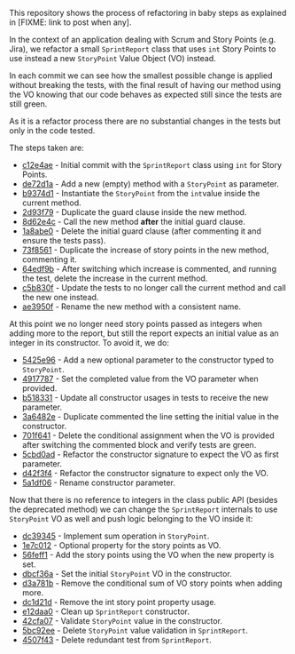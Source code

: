 This repository shows the process of refactoring in baby steps as explained in [FIXME: link to post when any].

In the context of an application dealing with Scrum and Story Points (e.g. Jira), we refactor a small `SprintReport`
class that uses `int` Story Points to use instead a new `StoryPoint` Value Object (VO) instead.

In each commit we can see how the smallest possible change is applied without breaking the tests, with the final result
of having our method using the VO knowing that our code behaves as expected still since the tests are still green.

As it is a refactor process there are no substantial changes in the tests but only in the code tested.

The steps taken are:

* [c12e4ae](https://github.com/xoubaman/refactoring-with-baby-steps/commit/c12e4ae630d12f5f6ae19b557a6f7270e6834204) - Initial commit with the `SprintReport` class using `int` for Story Points.
* [de72d1a](https://github.com/xoubaman/refactoring-with-baby-steps/commit/de72d1a7d731178a6f06fdb3753cb6467d5b4158) - Add a new (empty) method with a `StoryPoint` as parameter.
* [b9374d1](https://github.com/xoubaman/refactoring-with-baby-steps/commit/b9374d12b9f4b4aeeb561814beeca917c736159c) - Instantiate the `StoryPoint` from the `int`value inside the current method.
* [2d93f79](https://github.com/xoubaman/refactoring-with-baby-steps/commit/2d93f796f7484ba4bd223f50c826665ce043fe5d) - Duplicate the guard clause inside the new method.
* [8d62e4c](https://github.com/xoubaman/refactoring-with-baby-steps/commit/8d62e4c15f847de7fb56af3d2b676debb49193b2) - Call the new method **after** the initial guard clause.
* [1a8abe0](https://github.com/xoubaman/refactoring-with-baby-steps/commit/1a8abe04295537362086c381fb1bcb920f300dec) - Delete the initial guard clause (after commenting it and ensure the tests pass).
* [73f8561](https://github.com/xoubaman/refactoring-with-baby-steps/commit/73f8561408b1c44697832f9aec8d109c403f006f) - Duplicate the increase of story points in the new method, commenting it.
* [64edf9b](https://github.com/xoubaman/refactoring-with-baby-steps/commit/64edf9be15f42f02fc0f97fa617960656965d28f) - After switching which increase is commented, and running the test, delete the increase in the current method.
* [c5b830f](https://github.com/xoubaman/refactoring-with-baby-steps/commit/c5b830f34397b407c7251ac662468dbfe2881e21) - Update the tests to no longer call the current method and call the new one instead.
* [ae3950f](https://github.com/xoubaman/refactoring-with-baby-steps/commit/ae3950fde162a20c537dd6b8bebba71f76c71146) - Rename the new method with a consistent name.

At this point we no longer need story points passed as integers when adding more to the report, but still the report expects an initial value as an integer in its constructor. To avoid it, we do:

* [5425e96](https://github.com/xoubaman/refactoring-with-baby-steps/commit/5425e96fe8c41e6519e4d648508d8f2a048e7961) - Add a new optional parameter to the constructor typed to `StoryPoint`.
* [4917787](https://github.com/xoubaman/refactoring-with-baby-steps/commit/49177871ee076fd716bd046f01b0c9c0e89d5443) - Set the completed value from the VO parameter when provided.
* [b518331](https://github.com/xoubaman/refactoring-with-baby-steps/commit/b518331f6b0425fe1e849aa7f8293ce5d5d5fb38) - Update all constructor usages in tests to receive the new parameter.
* [3a6482e](https://github.com/xoubaman/refactoring-with-baby-steps/commit/3a6482edcc74e6c888b47fe9464f6421ff4a438b) - Duplicate commented the line setting the initial value in the constructor.
* [701f641](https://github.com/xoubaman/refactoring-with-baby-steps/commit/701f641ab8834be31ba516800a0050957e3f8210) - Delete the conditional assignment when the VO is provided after switching the commented block and verify tests are green.
* [5cbd0ad](https://github.com/xoubaman/refactoring-with-baby-steps/commit/5cbd0adaf1c3769fbeb2f48af5891ae8d7c0e5b2) - Refactor the constructor signature to expect the VO as first parameter.
* [d42f3f4](https://github.com/xoubaman/refactoring-with-baby-steps/commit/d42f3f4ec69af1ed02dede24dcedee76dfaa3296) - Refactor the constructor signature to expect only the VO.
* [5a1df06](https://github.com/xoubaman/refactoring-with-baby-steps/commit/5a1df0661700deffc96f8e9b418de5d9fdd79644) - Rename constructor parameter.

Now that there is no reference to integers in the class public API (besides the deprecated method) we can change the `SprintReport` internals to use `StoryPoint` VO as well and push logic belonging to the VO inside it:

* [dc39345](https://github.com/xoubaman/refactoring-with-baby-steps/commit/dc393455221e4ca4fd18e82596171f19ff2b0e8d) - Implement sum operation in `StoryPoint`.
* [1e7c012](https://github.com/xoubaman/refactoring-with-baby-steps/commit/1e7c0129cac264959dd82cdf261a3f6e7522125f) - Optional property for the story points as VO.
* [56feff1](https://github.com/xoubaman/refactoring-with-baby-steps/commit/56feff184678d816a6067c63fd02be45999008dd) - Add the story points using the VO when the new property is set.
* [dbcf36a](https://github.com/xoubaman/refactoring-with-baby-steps/commit/dbcf36a78a333ae84ac26c0c2e5b9fda4550416a) - Set the initial `StoryPoint` VO in the constructor.
* [d3a781b](https://github.com/xoubaman/refactoring-with-baby-steps/commit/d3a781b99f50cf0f25e2f130e3b798445ec61766) - Remove the conditional sum of VO story points when adding more.
* [dc1d21d](https://github.com/xoubaman/refactoring-with-baby-steps/commit/dc1d21db58f8cc730f1cba16c7e8cc5fb55a8fbb) - Remove the int story point property usage.
* [e12daa0](https://github.com/xoubaman/refactoring-with-baby-steps/commit/e12daa06fbb76e8b060f32f4e75f2e8c1dd59dc2) - Clean up `SprintReport` constructor.
* [42cfa07](https://github.com/xoubaman/refactoring-with-baby-steps/commit/42cfa07b09d55baf4aa0649ecec703a958b762f7) - Validate `StoryPoint` value in the constructor.
* [5bc92ee](https://github.com/xoubaman/refactoring-with-baby-steps/commit/5bc92ee3226d1eaf2a5d57d21880eab9642ec823) - Delete `StoryPoint` value validation in `SprintReport`.
* [4507f43](https://github.com/xoubaman/refactoring-with-baby-steps/commit/4507f43c8984cc6519f92413a3a72b3549cf9605) - Delete redundant test from `SprintReport`.





